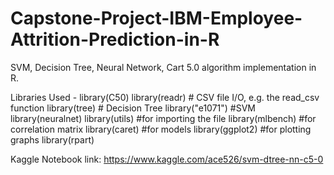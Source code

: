 # Capstone-Project-IBM-Employee-Attrition-Prediction-in-R
SVM, Decision Tree, Neural Network, Cart 5.0 algorithm implementation in R.

Libraries Used - 
library(C50)
library(readr)    # CSV file I/O, e.g. the read_csv function
library(tree)     # Decision Tree
library("e1071")  #SVM
library(neuralnet)
library(utils)    #for importing the file
library(mlbench)  #for correlation matrix
library(caret)    #for models
library(ggplot2)  #for plotting graphs
library(rpart)

Kaggle Notebook link:
https://www.kaggle.com/ace526/svm-dtree-nn-c5-0
